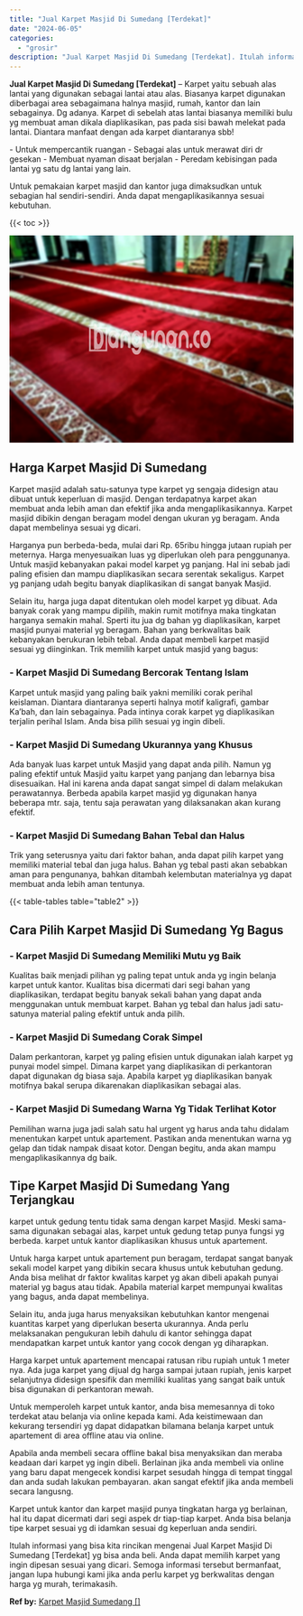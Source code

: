 ```yaml
---
title: "Jual Karpet Masjid Di Sumedang [Terdekat]"
date: "2024-06-05"
categories: 
  - "grosir"
description: "Jual Karpet Masjid Di Sumedang [Terdekat]. Itulah informasi yang bisa kita rincikan mengenai Jual Karpet Masjid Di Sumedang [Terdekat] yg bisa anda beli. A..."
---
```


**Jual Karpet Masjid Di Sumedang \[Terdekat\]** – Karpet yaitu sebuah alas lantai yang digunakan sebagai lantai atau alas. Biasanya karpet digunakan diberbagai area sebagaimana halnya masjid, rumah, kantor dan lain sebagainya. Dg adanya. Karpet di sebelah atas lantai biasanya memiliki bulu yg membuat aman dikala diaplikasikan, pas pada sisi bawah melekat pada lantai. Diantara manfaat dengan ada karpet diantaranya sbb!

\- Untuk mempercantik ruangan - Sebagai alas untuk merawat diri dr gesekan - Membuat nyaman disaat berjalan - Peredam kebisingan pada lantai yg satu dg lantai yang lain.

Untuk pemakaian karpet masjid dan kantor juga dimaksudkan untuk sebagian hal sendiri-sendiri. Anda dapat mengaplikasikannya sesuai kebutuhan.

{{< toc >}}

![Jual Karpet Masjid Di Sumedang [Terdekat]](/images/grosir-karpet-murah-42.png)

## Harga Karpet Masjid Di Sumedang

Karpet masjid adalah satu-satunya type karpet yg sengaja didesign atau dibuat untuk keperluan di masjid. Dengan terdapatnya karpet akan membuat anda lebih aman dan efektif jika anda mengaplikasikannya. Karpet masjid dibikin dengan beragam model dengan ukuran yg beragam. Anda dapat membelinya sesuai yg dicari.

Harganya pun berbeda-beda, mulai dari Rp. 65ribu hingga jutaan rupiah per meternya. Harga menyesuaikan luas yg diperlukan oleh para penggunanya. Untuk masjid kebanyakan pakai model karpet yg panjang. Hal ini sebab jadi paling efisien dan mampu diaplikasikan secara serentak sekaligus. Karpet yg panjang udah begitu banyak diaplikasikan di sangat banyak Masjid.

Selain itu, harga juga dapat ditentukan oleh model karpet yg dibuat. Ada banyak corak yang mampu dipilih, makin rumit motifnya maka tingkatan harganya semakin mahal. Sperti itu jua dg bahan yg diaplikasikan, karpet masjid punyai material yg beragam. Bahan yang berkwalitas baik kebanyakan berukuran lebih tebal. Anda dapat membeli karpet masjid sesuai yg diinginkan. Trik memilih karpet untuk masjid yang bagus:

### \- Karpet Masjid Di Sumedang Bercorak Tentang Islam

Karpet untuk masjid yang paling baik yakni memiliki corak perihal keislaman. Diantara diantaranya seperti halnya motif kaligrafi, gambar Ka’bah, dan lain sebagainya. Pada intinya corak karpet yg diaplikasikan terjalin perihal Islam. Anda bisa pilih sesuai yg ingin dibeli.

### \- Karpet Masjid Di Sumedang Ukurannya yang Khusus

Ada banyak luas karpet untuk Masjid yang dapat anda pilih. Namun yg paling efektif untuk Masjid yaitu karpet yang panjang dan lebarnya bisa disesuaikan. Hal ini karena anda dapat sangat simpel di dalam melakukan perawatannya. Berbeda apabila karpet masjid yg digunakan hanya beberapa mtr. saja, tentu saja perawatan yang dilaksanakan akan kurang efektif.

### \- Karpet Masjid Di Sumedang Bahan Tebal dan Halus

Trik yang seterusnya yaitu dari faktor bahan, anda dapat pilih karpet yang memiliki material tebal dan juga halus. Bahan yg tebal pasti akan sebabkan aman para pengunanya, bahkan ditambah kelembutan materialnya yg dapat membuat anda lebih aman tentunya.

{{< table-tables table="table2" >}}

## Cara Pilih Karpet Masjid Di Sumedang Yg Bagus

### \- Karpet Masjid Di Sumedang Memiliki Mutu yg Baik

Kualitas baik menjadi pilihan yg paling tepat untuk anda yg ingin belanja karpet untuk kantor. Kualitas bisa dicermati dari segi bahan yang diaplikasikan, terdapat begitu banyak sekali bahan yang dapat anda menggunakan untuk membuat karpet. Bahan yg tebal dan halus jadi satu-satunya material paling efektif untuk anda pilih.

### \- Karpet Masjid Di Sumedang Corak Simpel

Dalam perkantoran, karpet yg paling efisien untuk digunakan ialah karpet yg punyai model simpel. Dimana karpet yang diaplikasikan di perkantoran dapat digunakan dg biasa saja. Apabila karpet yg diaplikasikan banyak motifnya bakal serupa dikarenakan diaplikasikan sebagai alas.

### \- Karpet Masjid Di Sumedang Warna Yg Tidak Terlihat Kotor

Pemilihan warna juga jadi salah satu hal urgent yg harus anda tahu didalam menentukan karpet untuk apartement. Pastikan anda menentukan warna yg gelap dan tidak nampak disaat kotor. Dengan begitu, anda akan mampu mengaplikasikannya dg baik.

## Tipe Karpet Masjid Di Sumedang Yang Terjangkau

karpet untuk gedung tentu tidak sama dengan karpet Masjid. Meski sama-sama digunakan sebagai alas, karpet untuk gedung tetap punya fungsi yg berbeda. karpet untuk kantor diaplikasikan khusus untuk apartement.

Untuk harga karpet untuk apartement pun beragam, terdapat sangat banyak sekali model karpet yang dibikin secara khusus untuk kebutuhan gedung. Anda bisa melihat dr faktor kwalitas karpet yg akan dibeli apakah punyai material yg bagus atau tidak. Apabila material karpet mempunyai kwalitas yang bagus, anda dapat membelinya.

Selain itu, anda juga harus menyaksikan kebutuhkan kantor mengenai kuantitas karpet yang diperlukan beserta ukurannya. Anda perlu melaksanakan pengukuran lebih dahulu di kantor sehingga dapat mendapatkan karpet untuk kantor yang cocok dengan yg diharapkan.

Harga karpet untuk apartement mencapai ratusan ribu rupiah untuk 1 meter nya. Ada juga karpet yang dijual dg harga sampai jutaan rupiah, jenis karpet selanjutnya didesign spesifik dan memiliki kualitas yang sangat baik untuk bisa digunakan di perkantoran mewah.

Untuk memperoleh karpet untuk kantor, anda bisa memesannya di toko terdekat atau belanja via online kepada kami. Ada keistimewaan dan kekurang tersendiri yg dapat didapatkan bilamana belanja karpet untuk apartement di area offline atau via online.

Apabila anda membeli secara offline bakal bisa menyaksikan dan meraba keadaan dari karpet yg ingin dibeli. Berlainan jika anda membeli via online yang baru dapat mengecek kondisi karpet sesudah hingga di tempat tinggal dan anda sudah lakukan pembayaran. akan sangat efektif jika anda membeli secara langusng.

Karpet untuk kantor dan karpet masjid punya tingkatan harga yg berlainan, hal itu dapat dicermati dari segi aspek dr tiap-tiap karpet. Anda bisa belanja tipe karpet sesuai yg di idamkan sesuai dg keperluan anda sendiri.

Itulah informasi yang bisa kita rincikan mengenai Jual Karpet Masjid Di Sumedang \[Terdekat\] yg bisa anda beli. Anda dapat memilih karpet yang ingin dipesan sesuai yang dicari. Semoga informasi tersebut bermanfaat, jangan lupa hubungi kami jika anda perlu karpet yg berkwalitas dengan harga yg murah, terimakasih.

**Ref by:**  [Karpet Masjid Sumedang []](https://id.wikipedia.org/wiki/Karpet)

